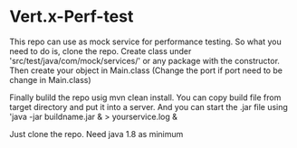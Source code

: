 # Vert.x-Perf-test

This repo can use as mock service for performance testing.
So what you need to do is, clone the repo.
Create class under 'src/test/java/com/mock/services/' or any package with the constructor.
Then create your object in Main.class
(Change the port if port need to be change in Main.class)

Finally bulild the repo usig mvn clean install.
You can copy build file from target directory and put it into a server.
And you can start the .jar file using 'java -jar buildname.jar & > yourservice.log &

Just clone the repo.
Need java 1.8 as minimum
